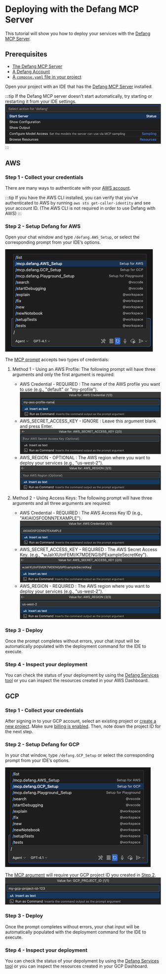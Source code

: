 # Deploying with the Defang MCP Server

This tutorial will show you how to deploy your services with the [Defang MCP Server](/docs/concepts/mcp.md).

## Prerequisites

- [The Defang MCP Server](/docs/concepts/mcp.md#installation)
- [A Defang Account](/docs/concepts/authentication)
- [A `compose.yaml` file in your project](https://docs.docker.com/compose/gettingstarted/)

Open your project with an IDE that has the [Defang MCP Server](/docs/concepts/mcp.md) installed.

:::tip
If the Defang MCP server doesn’t start automatically, try starting or restarting it from your IDE settings.
![VS Code](/img/prompts/start-server.png)
:::

## AWS

### Step 1 - Collect your credentials

There are many ways to authenticate with your [AWS account](https://docs.aws.amazon.com/cli/latest/userguide/cli-chap-authentication.html).

:::tip
If you have the AWS CLI installed, you can verify that you've authenticated to AWS by running `aws sts get-caller-identity` and see your account ID. (The AWS CLI is not required in order to use Defang with AWS)
:::

### Step 2 - Setup Defang for AWS

Open your chat window and type `/defang.AWS_Setup`, or select the corresponding prompt from your IDE’s options.

![Trigger Prompt](/img/prompts/aws-prompt.png)

The [MCP prompt](https://modelcontextprotocol.io/specification/2025-06-18/server/prompts) accepts two types of credentials:

1. Method 1 - Using an AWS Profile:
   The following prompt will have three arguments and only the first argument is required:

   - AWS Credential - REQUIRED : The name of the AWS profile you want to use (e.g., "default" or "my-profile"). ![AWS Profile argument](/img/prompts/aws-profile-arg.png)
   - AWS_SECRET_ACCESS_KEY - IGNORE : Leave this argument blank and press Enter. ![Ignore AWS Secret Access Key argument](/img/prompts/aws-ignore_secret.png)
   - AWS_REGION - OPTIONAL : The AWS region where you want to deploy your services (e.g., "us-west-2"). ![AWS Region argument Optional](/img/prompts/aws-optional-region.png)

2. Method 2 - Using Access Keys:
   The following prompt will have three arguments and all three arguments are required:

   - AWS Credential - REQUIRED : The AWS Access Key ID (e.g., "AKIAIOSFODNN7EXAMPLE"). ![AWS Access Key ID argument](/img/prompts/aws-access-key-arg.png)
   - AWS_SECRET_ACCESS_KEY - REQUIRED : The AWS Secret Access Key. (e.g., "wJalrXUtnFEMI/K7MDENG/bPExampleSecretKey").![AWS Secret Access Key argument](/img/prompts/aws-secret-key-arg.png)
   - AWS_REGION - REQUIRED : The AWS region where you want to deploy your services (e.g., "us-west-2"). ![AWS Region argument](/img/prompts/require-aws-region-arg.png)

### Step 3 - Deploy

Once the prompt completes without errors, your chat input will be automatically populated with the deployment command for the IDE to execute.

### Step 4 - Inspect your deployment

You can check the status of your deployment by using the [Defang Services tool](../concepts/mcp#services) or you can inspect the resources created in your AWS Dashboard.

## GCP

### Step 1 - Collect your credentials

After signing in to your GCP account, select an existing project or [create a new project](https://developers.google.com/workspace/guides/create-project). Make sure [billing is enabled](https://cloud.google.com/billing/docs/how-to/modify-project). Then, note down the project ID for the next step.

### Step 2 - Setup Defang for GCP

In your chat window, type `/defang.GCP_Setup` or select the corresponding prompt from your IDE’s options.

![Trigger Prompt](/img/prompts/gcp-prompt.png)

The [MCP argument](https://modelcontextprotocol.io/specification/2025-06-18/server/prompts) will require your GCP project ID you created in [Step 2](#step-2---authenticate-defang-to-use-your-gcp-account-1).
![GCP Project ID](/img/prompts/gcp-project-id.png)

### Step 3 - Deploy

Once the prompt completes without errors, your chat input will be automatically populated with the deployment command for the IDE to execute.

### Step 4 - Inspect your deployment

You can check the status of your depolyment by using the [Defang Services tool](../concepts/mcp#services) or you can inspect the resources created in your GCP Dashboard.

